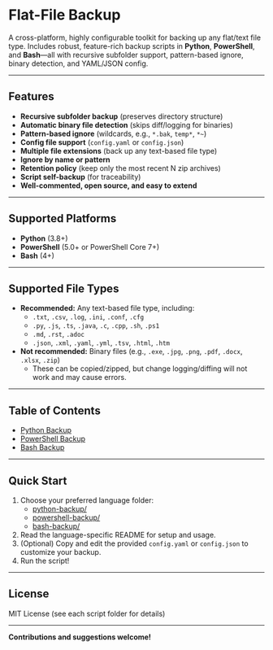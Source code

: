 # Flat-File Backup

A cross-platform, highly configurable toolkit for backing up any flat/text file type. Includes robust, feature-rich backup scripts in **Python**, **PowerShell**, and **Bash**—all with recursive subfolder support, pattern-based ignore, binary detection, and YAML/JSON config.

---

## Features
- **Recursive subfolder backup** (preserves directory structure)
- **Automatic binary file detection** (skips diff/logging for binaries)
- **Pattern-based ignore** (wildcards, e.g., `*.bak`, `temp*`, `*~`)
- **Config file support** (`config.yaml` or `config.json`)
- **Multiple file extensions** (back up any text-based file type)
- **Ignore by name or pattern**
- **Retention policy** (keep only the most recent N zip archives)
- **Script self-backup** (for traceability)
- **Well-commented, open source, and easy to extend**

---

## Supported Platforms
- **Python** (3.8+)
- **PowerShell** (5.0+ or PowerShell Core 7+)
- **Bash** (4+)

---

## Supported File Types
- **Recommended:** Any text-based file type, including:
  - `.txt`, `.csv`, `.log`, `.ini`, `.conf`, `.cfg`
  - `.py`, `.js`, `.ts`, `.java`, `.c`, `.cpp`, `.sh`, `.ps1`
  - `.md`, `.rst`, `.adoc`
  - `.json`, `.xml`, `.yaml`, `.yml`, `.tsv`, `.html`, `.htm`
- **Not recommended:** Binary files (e.g., `.exe`, `.jpg`, `.png`, `.pdf`, `.docx`, `.xlsx`, `.zip`)
  - These can be copied/zipped, but change logging/diffing will not work and may cause errors.

---

## Table of Contents
- [Python Backup](./python-backup/README.md)
- [PowerShell Backup](./powershell-backup/README.md)
- [Bash Backup](./bash-backup/README.md)

---

## Quick Start
1. Choose your preferred language folder:
   - [python-backup/](./python-backup/)
   - [powershell-backup/](./powershell-backup/)
   - [bash-backup/](./bash-backup/)
2. Read the language-specific README for setup and usage.
3. (Optional) Copy and edit the provided `config.yaml` or `config.json` to customize your backup.
4. Run the script!

---

## License
MIT License (see each script folder for details)

---

**Contributions and suggestions welcome!** 
